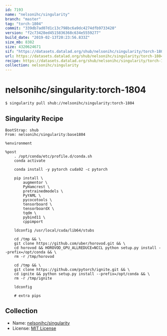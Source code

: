 ```yaml
---
id: 7193
name: "nelsonihc/singularity"
branch: "master"
tag: "torch-1804"
commit: "339db7ad07d1c13c798bc6a9dc4274dfb9733420"
version: "f2c73428ed4515836368c634e5559277"
build_date: "2019-02-13T20:23:56.833Z"
size_mb: 8382
size: 4320624671
sif: "https://datasets.datalad.org/shub/nelsonihc/singularity/torch-1804/2019-02-13-339db7ad-f2c73428/f2c73428ed4515836368c634e5559277.simg"
url: https://datasets.datalad.org/shub/nelsonihc/singularity/torch-1804/2019-02-13-339db7ad-f2c73428/
recipe: https://datasets.datalad.org/shub/nelsonihc/singularity/torch-1804/2019-02-13-339db7ad-f2c73428/Singularity
collection: nelsonihc/singularity
---
```


# nelsonihc/singularity:torch-1804

```bash
$ singularity pull shub://nelsonihc/singularity:torch-1804
```

## Singularity Recipe

```singularity
BootStrap: shub
From: nelsonihc/singularity:base1804

%environment

%post
    . /opt/conda/etc/profile.d/conda.sh
    conda activate

    conda install -y pytorch cuda92 -c pytorch

    pip install \
        augmentor \
        PyHamcrest \
        pretrainedmodels \
        PyYAML \
        pycocotools \
        tensorboard \
        tensorboardX \
        tqdm \
        pybind11 \
        cppimport

    ldconfig /usr/local/cuda/lib64/stubs

    cd /tmp && \
    git clone https://github.com/uber/horovod.git && \
    cd horovod && HOROVOD_GPU_ALLREDUCE=NCCL python setup.py install --prefix=/opt/conda && \
    rm -r /tmp/horovod

    cd /tmp && \
    git clone https://github.com/pytorch/ignite.git && \
    cd ignite && python setup.py install --prefix=/opt/conda && \
    rm -r /tmp/ignite

    ldconfig

    # extra pips
```

## Collection

 - Name: [nelsonihc/singularity](https://github.com/nelsonihc/singularity)
 - License: [MIT License](https://api.github.com/licenses/mit)

